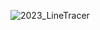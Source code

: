 ![2023_LineTracer](https://github.com/RATS-make-robot/2023_LineTracer/assets/68770209/4e27f3a8-f7f2-4155-a078-6f5f803ed81a)
